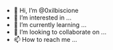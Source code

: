 - 👋 Hi, I’m @0xilbiscione
- 👀 I’m interested in ...
- 🌱 I’m currently learning ...
- 💞️ I’m looking to collaborate on ...
- 📫 How to reach me ...

<!---
0xilbiscione/0xilbiscione is a ✨ special ✨ repository because its `README.md` (this file) appears on your GitHub profile.
You can click the Preview link to take a look at your changes.
--->
